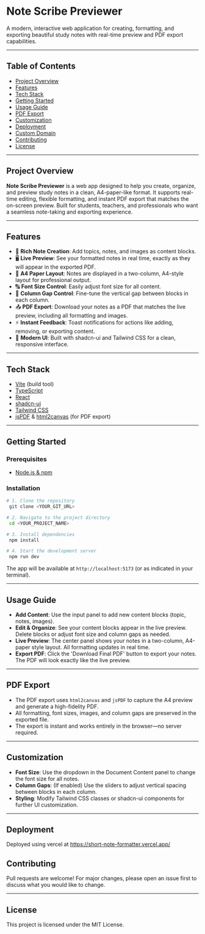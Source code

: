 # Note Scribe Previewer

A modern, interactive web application for creating, formatting, and exporting beautiful study notes with real-time preview and PDF export capabilities.

---

## Table of Contents
- [Project Overview](#project-overview)
- [Features](#features)
- [Tech Stack](#tech-stack)
- [Getting Started](#getting-started)
- [Usage Guide](#usage-guide)
- [PDF Export](#pdf-export)
- [Customization](#customization)
- [Deployment](#deployment)
- [Custom Domain](#custom-domain)
- [Contributing](#contributing)
- [License](#license)

---

## Project Overview

**Note Scribe Previewer** is a web app designed to help you create, organize, and preview study notes in a clean, A4-paper-like format. It supports real-time editing, flexible formatting, and instant PDF export that matches the on-screen preview. Built for students, teachers, and professionals who want a seamless note-taking and exporting experience.

---

## Features

- 📝 **Rich Note Creation**: Add topics, notes, and images as content blocks.
- 🖥️ **Live Preview**: See your formatted notes in real time, exactly as they will appear in the exported PDF.
- 📄 **A4 Paper Layout**: Notes are displayed in a two-column, A4-style layout for professional output.
- 🔠 **Font Size Control**: Easily adjust font size for all content.
- 📏 **Column Gap Control**: Fine-tune the vertical gap between blocks in each column.
- 📤 **PDF Export**: Download your notes as a PDF that matches the live preview, including all formatting and images.
- ⚡ **Instant Feedback**: Toast notifications for actions like adding, removing, or exporting content.
- 🎨 **Modern UI**: Built with shadcn-ui and Tailwind CSS for a clean, responsive interface.

---

## Tech Stack

- [Vite](https://vitejs.dev/) (build tool)
- [TypeScript](https://www.typescriptlang.org/)
- [React](https://react.dev/)
- [shadcn-ui](https://ui.shadcn.com/)
- [Tailwind CSS](https://tailwindcss.com/)
- [jsPDF](https://github.com/parallax/jsPDF) & [html2canvas](https://html2canvas.hertzen.com/) (for PDF export)

---

## Getting Started

### Prerequisites
- [Node.js & npm](https://github.com/nvm-sh/nvm#installing-and-updating)

### Installation

```sh
# 1. Clone the repository
 git clone <YOUR_GIT_URL>

# 2. Navigate to the project directory
 cd <YOUR_PROJECT_NAME>

# 3. Install dependencies
 npm install

# 4. Start the development server
 npm run dev
```

The app will be available at `http://localhost:5173` (or as indicated in your terminal).

---

## Usage Guide

- **Add Content**: Use the input panel to add new content blocks (topic, notes, images).
- **Edit & Organize**: See your content blocks appear in the live preview. Delete blocks or adjust font size and column gaps as needed.
- **Live Preview**: The center panel shows your notes in a two-column, A4-paper style layout. All formatting updates in real time.
- **Export PDF**: Click the 'Download Final PDF' button to export your notes. The PDF will look exactly like the live preview.

---

## PDF Export

- The PDF export uses `html2canvas` and `jsPDF` to capture the A4 preview and generate a high-fidelity PDF.
- All formatting, font sizes, images, and column gaps are preserved in the exported file.
- The export is instant and works entirely in the browser—no server required.

---

## Customization

- **Font Size**: Use the dropdown in the Document Content panel to change the font size for all notes.
- **Column Gaps**: (If enabled) Use the sliders to adjust vertical spacing between blocks in each column.
- **Styling**: Modify Tailwind CSS classes or shadcn-ui components for further UI customization.

---

## Deployment

Deployed using vercel at https://short-note-formatter.vercel.app/

## Contributing

Pull requests are welcome! For major changes, please open an issue first to discuss what you would like to change.

---

## License

This project is licensed under the MIT License.

